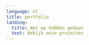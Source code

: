 ```yaml
---
language: nl
title: portfolio
landing:
  title: Wat we hebben gedaan
  text: Bekijk onze projecten
---
```

